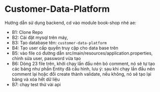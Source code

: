 # Customer-Data-Platform

Hướng dẫn sử dụng backend, cd vào module book-shop nhé ae:
+ B1: Clone Repo
+ B2: Cài đặt mysql trên máy, 
+ B3: Tạo database tên: `customer-data-platform`
+ B4: Tạo user cấp quyền truy cập cho data base trên 
+ B5: vào file có đường dẫn src/main/resources/application.properties, chỉnh sửa user, password vừa tạo
+ B6: Dòng 23 file trên, khởi chạy lần đầu nên bỏ comment, nó sẽ tự tạo các bảng như phần Entity đã cấu hình, 
lưu ý: sau khi chạy lần đầu nên comment lại hoặc đổi create thành validate,
nếu không, nó sẽ tạo lại bảng và xóa hết dữ liệu
+ B7: chạy test thử vài api

